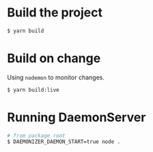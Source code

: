 # Build the project

```sh
$ yarn build
```

# Build on change

Using `nodemon` to monitor changes.

```sh
$ yarn build:live
```

# Running DaemonServer

```sh
# from package root
$ DAEMONIZER_DAEMON_START=true node .
```
